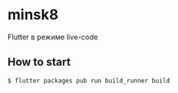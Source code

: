 # minsk8

Flutter в режиме live-code

## How to start

```
$ flutter packages pub run build_runner build
```
